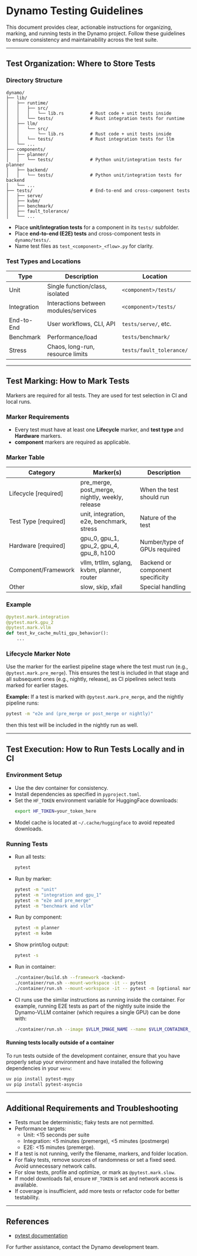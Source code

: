 # Dynamo Testing Guidelines

This document provides clear, actionable instructions for organizing, marking, and running tests in the Dynamo project. Follow these guidelines to ensure consistency and maintainability across the test suite.

---

## Test Organization: Where to Store Tests

### Directory Structure
```
dynamo/
├── lib/
│   ├── runtime/
│   │   ├── src/
│   │   │   └── lib.rs          # Rust code + unit tests inside
│   │   └── tests/              # Rust integration tests for runtime
│   ├── llm/
│   │   └── src/
│   │       └── lib.rs          # Rust code + unit tests inside
│   │   └── tests/              # Rust integration tests for llm
│   └── ...
├── components/
│   ├── planner/
│   │   └── tests/              # Python unit/integration tests for planner
│   ├── backend/
│   │   └── tests/              # Python unit/integration tests for backend
│   └── ...
├── tests/                      # End-to-end and cross-component tests
│   ├── serve/
│   ├── kvbm/
│   ├── benchmark/
│   ├── fault_tolerance/
│   └── ...
```
- Place **unit/integration tests** for a component in its `tests/` subfolder.
- Place **end-to-end (E2E) tests** and cross-component tests in `dynamo/tests/`.
- Name test files as `test_<component>_<flow>.py` for clarity.

### Test Types and Locations
| Type         | Description                              | Location              |
|--------------|------------------------------------------|-----------------------|
| Unit         | Single function/class, isolated          | `<component>/tests/`  |
| Integration  | Interactions between modules/services    | `<component>/tests/`  |
| End-to-End   | User workflows, CLI, API                 | `tests/serve/`, etc.  |
| Benchmark    | Performance/load                         | `tests/benchmark/`    |
| Stress       | Chaos, long-run, resource limits         | `tests/fault_tolerance/` |

---

## Test Marking: How to Mark Tests

Markers are required for all tests. They are used for test selection in CI and local runs.

### Marker Requirements
- Every test must have at least one **Lifecycle** marker, and **test type** and **Hardware** markers.
- **component** markers are required as applicable.

### Marker Table
| Category                | Marker(s)                | Description                        |
|-------------------------|--------------------------|------------------------------------|
| Lifecycle [required]    | pre_merge, post_merge, nightly,  weekly, release   | When the test should run           |
| Test Type [required]    | unit, integration, e2e, benchmark, stress   | Nature of the test                 |
| Hardware [required]     | gpu_0, gpu_1, gpu_2,  gpu_4, gpu_8, h100      | Number/type of GPUs required       |
| Component/Framework     | vllm, trtllm, sglang, kvbm, planner, router    | Backend or component specificity   |
| Other                   | slow, skip, xfail        | Special handling                   |

### Example
```python
@pytest.mark.integration
@pytest.mark.gpu_2
@pytest.mark.vllm
def test_kv_cache_multi_gpu_behavior():
    ...
```

### Lifecycle Marker Note
Use the marker for the earliest pipeline stage where the test must run (e.g., `@pytest.mark.pre_merge`). This ensures the test is included in that stage and all subsequent ones (e.g., nightly, release), as CI pipelines select tests marked for earlier stages.

**Example:**
If a test is marked with `@pytest.mark.pre_merge`, and the nightly pipeline runs:
```bash
pytest -m "e2e and (pre_merge or post_merge or nightly)"
```
then this test will be included in the nightly run as well.

---

## Test Execution: How to Run Tests Locally and in CI

### Environment Setup
- Use the dev container for consistency.
- Install dependencies as specified in `pyproject.toml`.
- Set the `HF_TOKEN` environment variable for HuggingFace downloads:
  ```bash
  export HF_TOKEN=your_token_here
  ```
- Model cache is located at `~/.cache/huggingface` to avoid repeated downloads.

### Running Tests
- Run all tests:
  ```bash
  pytest
  ```
- Run by marker:
  ```bash
  pytest -m "unit"
  pytest -m "integration and gpu_1"
  pytest -m "e2e and pre_merge"
  pytest -m "benchmark and vllm"
  ```
- Run by component:
  ```bash
  pytest -m planner
  pytest -m kvbm
  ```
- Show print/log output:
  ```bash
  pytest -s
  ```
- Run in container:
  ```bash
  ./container/build.sh --framework <backend>
  ./container/run.sh --mount-workspace -it -- pytest
  ./container/run.sh --mount-workspace -it -- pytest -m [optional markers]
  ```
- CI runs use the similar instructions as running inside the container. For example, running E2E tests as part of the nightly suite inside the Dynamo-VLLM container (which requires a single GPU) can be done with:
  ```bash
  ./container/run.sh --image $VLLM_IMAGE_NAME --name $VLLM_CONTAINER_NAME -- pytest -m "e2e and gpu_1 and (pre_merge or post_merge or nightly) "
  ```

#### Running tests locally outside of a container

To run tests outside of the development container, ensure that you have properly setup your environment and have installed the following dependencies in your `venv`:

```bash
uv pip install pytest-mypy
uv pip install pytest-asyncio
```
---

## Additional Requirements and Troubleshooting

- Tests must be deterministic; flaky tests are not permitted.
- Performance targets:
  - Unit: <15 seconds per suite
  - Integration: <5 minutes (premerge), <5 minutes (postmerge)
  - E2E: <15 minutes (premerge).
- If a test is not running, verify the filename, markers, and folder location.
- For flaky tests, remove sources of randomness or set a fixed seed. Avoid unnecessary network calls.
- For slow tests, profile and optimize, or mark as `@pytest.mark.slow`.
- If model downloads fail, ensure `HF_TOKEN` is set and network access is available.
- If coverage is insufficient, add more tests or refactor code for better testability.

---

## References
- [pytest documentation](https://docs.pytest.org/en/stable/)

For further assistance, contact the Dynamo development team.
